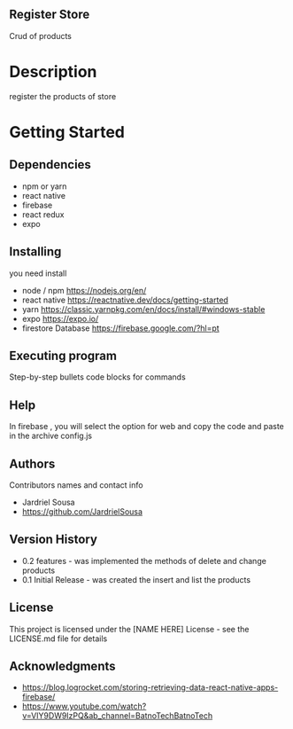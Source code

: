 ## Register Store
Crud of products

# Description
register the products of store

# Getting Started
## Dependencies
- npm or yarn
- react native
- firebase
- react redux
- expo

## Installing
you need install 
- node / npm 
https://nodejs.org/en/
- react native
https://reactnative.dev/docs/getting-started
- yarn
https://classic.yarnpkg.com/en/docs/install/#windows-stable
- expo
https://expo.io/
- firestore Database
https://firebase.google.com/?hl=pt

## Executing program
Step-by-step bullets
code blocks for commands

## Help
In firebase , you will select the option for web and copy the code and paste in the archive config.js

## Authors
Contributors names and contact info
- Jardriel Sousa
- https://github.com/JardrielSousa

## Version History
- 0.2
features - was implemented the methods of delete and change products
- 0.1
Initial Release - was created the insert and list the products
## License
This project is licensed under the [NAME HERE] License - see the LICENSE.md file for details

## Acknowledgments

- https://blog.logrocket.com/storing-retrieving-data-react-native-apps-firebase/
- https://www.youtube.com/watch?v=VIY9DW9IzPQ&ab_channel=BatnoTechBatnoTech
